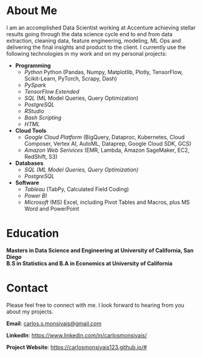 <h1><b>About Me</b></h1>
I am an accomplished Data Scientist working at Accenture achieving stellar results going through the data science cycle end to end from data extraction, cleaning data, feature engineering, modeling, ML Ops and delivering the final insights and product to the client. I currently use the following technologies in my work and on my personal projects:
<ul>
  <li><b>Programming</b>
    <ul>
      <li><i>Python</i> Python (Pandas, Numpy, Matplotlib, Plotly, TensorFlow, Scikit-Learn, PyTorch, Scrapy, Dash)</li>
      <li><i>PySpark</i></li>
      <li><i>TensorFlow Extended</i></li>
      <li><i>SQL</i> (ML Model Queries, Query Optimization)
      <li><i>PostgreSQL</i>
      <li><i>RStudio</i>
      <li><i>Bash Scripting</i></li>
      <li><i>HTML</i></li>
    </ul>
  </li>
  <li><b>Cloud Tools</b>
    <ul>
      <li><i>Google Cloud Platform</i>  (BigQuery, Dataproc, Kubernetes, Cloud Composer, Vertex AI, AutoML, Dataprep, Google Cloud SDK, GCS)</li>
      <li><i>Amazon Web Serivices </i>  (EMR, Lambda, Amazon SageMaker, EC2, RedShift, S3)</li>
    </ul>
  </li>
  <li><b>Databases</b>
    <ul>
      <li><i>SQL (ML Model Queries, Query Optimization)</i></li>
      <li><i>PostgreSQL</i></li>
    </ul>
  </li>  
  
  <li><b>Software</b>
    <ul>
      <li><i>Tableau</i> (TabPy, Calculated Field Coding)</li>
      <li><i>Power BI</i></li>
      <li><i>Microsoft</i> (MS) Excel, including Pivot Tables and Macros, plus MS Word and PowerPoint</li>
    </ul>
  </li>  
</ul>


<h1><b>Education</b></h1>
<b>Masters in Data Science and Engineering at University of California, San Diego</b><br />
<b>B.S in Statistics and B.A in Economics at University of California</b>


<h1><b>Contact</b></h1>
Please feel free to connect with me. I look forward to hearing from you about my projects.

<b>Email</b>: carlos.s.monsivais@gmail.com

<b>LinkedIn</b>: https://www.linkedin.com/in/carlosmonsivais/

<b>Project Website</b>: https://carlosmonsivais123.github.io/#
